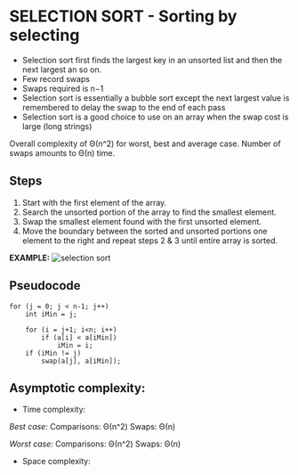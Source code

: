 # SELECTION SORT - Sorting by selecting

- Selection sort first finds the largest key in an unsorted list and then the next largest an so on. 
- Few record swaps
- Swaps required is n−1
- Selection sort is essentially a bubble sort except the next largest value is remembered to delay the swap to the end of each pass
- Selection sort is a good choice to use on an array when the swap cost is large (long strings)


Overall complexity of Θ(n^2) for worst, best and average case.
Number of swaps amounts to Θ(n) time. 

## Steps

1. Start with the first element of the array.
2. Search the unsorted portion of the array to find the smallest element.
3. Swap the smallest element found with the first unsorted element.
4. Move the boundary between the sorted and unsorted portions one element to the right and repeat steps 2 & 3 until entire array is sorted.

**EXAMPLE:**
![selection sort](../../../../assets/selection-sort.gif)

## Pseudocode

    for (j = 0; j < n-1; j++)
        int iMin = j;

        for (i = j+1; i<n; i++)
            if (a[i] < a[iMin])
                iMin = i; 
        if (iMin != j)
            swap(a[j], a[iMin]);

## Asymptotic complexity: 
- Time complexity:

*Best case:*
Comparisons: Θ(n^2)
Swaps: Θ(n)

*Worst case:*
Comparisons: Θ(n^2)
Swaps: Θ(n)

- Space complexity: 
